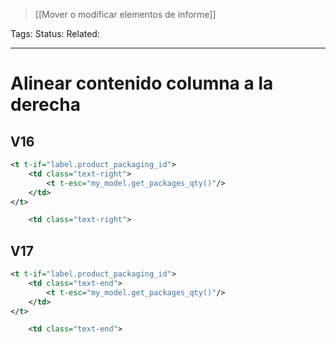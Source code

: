 > [[Mover o modificar elementos de informe]]

Tags: 
Status: 
Related: 

___

# Alinear contenido columna a la derecha

## V16

```xml
<t t-if="label.product_packaging_id">
    <td class="text-right">
        <t t-esc="my_model.get_packages_qty()"/>
    </td>
</t>
```

```xml
    <td class="text-right">
```

## V17

```xml
<t t-if="label.product_packaging_id">
    <td class="text-end">
        <t t-esc="my_model.get_packages_qty()"/>
    </td>
</t>
```

```xml
    <td class="text-end">
```
